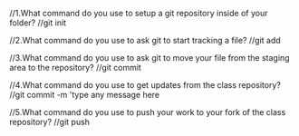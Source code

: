 //1.What command do you use to setup a git repository inside of your folder?
//git init

//2.What command do you use to ask git to start tracking a file?
//git add 

//3.What command do you use to ask git to move your file from the staging area to the repository?
//git commit

//4.What command do you use to get updates from the class repository?
//git commit -m 'type any message here

//5.What command do you use to push your work to your fork of the class repository?
//git push
